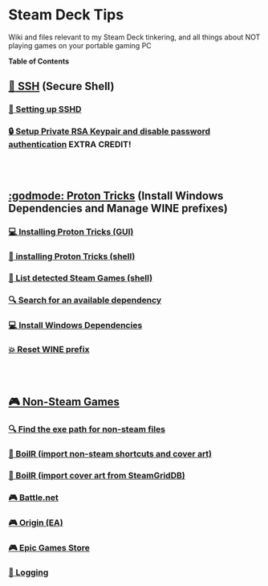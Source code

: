 # Steam Deck Tips
Wiki and files relevant to my Steam Deck tinkering, and all things about NOT playing games on your portable gaming PC

**Table of Contents**

## [:penguin: SSH](/ssh.md) (Secure Shell)

### [:penguin: Setting up SSHD](/ssh.md#setting-up-sshd) 

### [:lock: Setup Private RSA Keypair and disable password authentication](/ssh.md#setup-private-rsa-keypair-and-disable-password-authentication) EXTRA CREDIT!

<BR><BR>

## [:godmode: Proton Tricks](/protontricks.md) (Install Windows Dependencies and Manage WINE prefixes)

### [:computer: Installing Proton Tricks (GUI)](/protontricks.md#installing-proton-tricks-gui)

### [:penguin: installing Proton Tricks (shell)](/protontricks.md#installing-proton-tricks-shell)

### [:scroll: List detected Steam Games (shell)](/protontricks.md#list-detected-steam-games-shell)

### [:mag: Search for an available dependency](/protontricks.md#search-for-an-available-dependency)

### [:computer: Install Windows Dependencies](/protontricks.md#install-windows-dependencies)

### [:boom: Reset WINE prefix](/protontricks.md#reset-wine-prefix)

<BR><BR>

## [ :video_game: Non-Steam Games](/non-steam-games.md)

### [:mag: Find the exe path for non-steam files](/non-steam-games.md#find-the-exe-path-for-non-steam-files)

### [:hammer: BoilR (import non-steam shortcuts and cover art)](/non-steam-games.md#boilr-import-cover-art-from-steamgriddb)

### [:hammer: BoilR (import cover art from SteamGridDB)](/non-steam-games.md#boilr-import-cover-art-from-steamgriddb)

### [:video_game: Battle.net](/non-steam-games.md#battlenet)

### [:video_game: Origin (EA)](/non-steam-games.md#origin-ea)

### [:video_game: Epic Games Store](/non-steam-games.md#epic-games-store)

### [:wrench: Logging](/non-steam-games.md#logging) 

